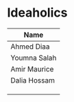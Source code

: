 # Ideaholics


|       Name       |
|------------------|
|   Ahmed Diaa     |
|   Youmna Salah   |
|   Amir Maurice   |
|   Dalia Hossam   |
|                  |
|                  |
|                  |
